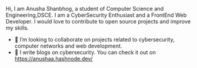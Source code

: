 Hi, I am Anusha Shanbhog, a student of Computer Science and Engineering,DSCE.
I am a CyberSecurity Enthusiast and a FrontEnd Web Developer.
I would love to contribute to open source projects and improve my skills.
- 💞️ I’m looking to collaborate on projects related to cybersecurity, computer networks and web development.
- 💫 I write blogs on cybersecurity. You can check it out on https://anushaa.hashnode.dev/
<!---
anusha-shanbhog/anusha-shanbhog is a ✨ special ✨ repository because its `README.md` (this file) appears on your GitHub profile.
You can click the Preview link to take a look at your changes.
--->
